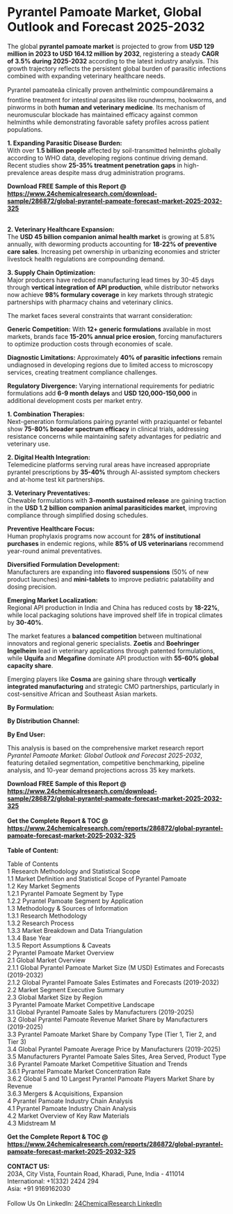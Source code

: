 <h1>Pyrantel Pamoate Market, Global Outlook and Forecast 2025-2032</h1><p>The global <strong>pyrantel pamoate market</strong> is projected to grow from <strong>USD 129 million in 2023 to USD 164.12 million by 2032</strong>, registering a steady <strong>CAGR of 3.5% during 2025-2032</strong> according to the latest industry analysis. This growth trajectory reflects the persistent global burden of parasitic infections combined with expanding veterinary healthcare needs.</p><p>Pyrantel pamoateâa clinically proven anthelmintic compoundâremains a frontline treatment for intestinal parasites like roundworms, hookworms, and pinworms in both <strong>human and veterinary medicine</strong>. Its mechanism of neuromuscular blockade has maintained efficacy against common helminths while demonstrating favorable safety profiles across patient populations.</p><p><strong>1. Expanding Parasitic Disease Burden:</strong><br>
With over <strong>1.5 billion people</strong> affected by soil-transmitted helminths globally according to WHO data, developing regions continue driving demand. Recent studies show <strong>25-35% treatment penetration gaps</strong> in high-prevalence areas despite mass drug administration programs.</p><div><b>Download FREE Sample of this Report @ 
            <a href="https://www.24chemicalresearch.com/download-sample/286872/global-pyrantel-pamoate-forecast-market-2025-2032-325">
            https://www.24chemicalresearch.com/download-sample/286872/global-pyrantel-pamoate-forecast-market-2025-2032-325</a></b></div><br><p><strong>2. Veterinary Healthcare Expansion:</strong><br>
The <strong>USD 45 billion companion animal health market</strong> is growing at 5.8% annually, with deworming products accounting for <strong>18-22% of preventive care sales</strong>. Increasing pet ownership in urbanizing economies and stricter livestock health regulations are compounding demand.</p><p><strong>3. Supply Chain Optimization:</strong><br>
Major producers have reduced manufacturing lead times by 30-45 days through <strong>vertical integration of API production</strong>, while distributor networks now achieve <strong>98% formulary coverage</strong> in key markets through strategic partnerships with pharmacy chains and veterinary clinics.</p><p>The market faces several constraints that warrant consideration:</p><p><strong>Generic Competition:</strong> With <strong>12+ generic formulations</strong> available in most markets, brands face <strong>15-20% annual price erosion</strong>, forcing manufacturers to optimize production costs through economies of scale.</p><p><strong>Diagnostic Limitations:</strong> Approximately <strong>40% of parasitic infections</strong> remain undiagnosed in developing regions due to limited access to microscopy services, creating treatment compliance challenges.</p><p><strong>Regulatory Divergence:</strong> Varying international requirements for pediatric formulations add <strong>6-9 month delays</strong> and <strong>USD 120,000-150,000</strong> in additional development costs per market entry.</p><p><strong>1. Combination Therapies:</strong><br>
Next-generation formulations pairing pyrantel with praziquantel or febantel show <strong>75-80% broader spectrum efficacy</strong> in clinical trials, addressing resistance concerns while maintaining safety advantages for pediatric and veterinary use.</p><p><strong>2. Digital Health Integration:</strong><br>
Telemedicine platforms serving rural areas have increased appropriate pyrantel prescriptions by <strong>35-40%</strong> through AI-assisted symptom checkers and at-home test kit partnerships.</p><p><strong>3. Veterinary Preventatives:</strong><br>
Chewable formulations with <strong>3-month sustained release</strong> are gaining traction in the <strong>USD 1.2 billion companion animal parasiticides market</strong>, improving compliance through simplified dosing schedules.</p><p><strong>Preventive Healthcare Focus:</strong><br>
	Human prophylaxis programs now account for <strong>28% of institutional purchases</strong> in endemic regions, while <strong>85% of US veterinarians</strong> recommend year-round animal preventatives.</p><p><strong>Diversified Formulation Development:</strong><br>
	Manufacturers are expanding into <strong>flavored suspensions</strong> (50% of new product launches) and <strong>mini-tablets</strong> to improve pediatric palatability and dosing precision.</p><p><strong>Emerging Market Localization:</strong><br>
	Regional API production in India and China has reduced costs by <strong>18-22%</strong>, while local packaging solutions have improved shelf life in tropical climates by <strong>30-40%</strong>.</p><p>The market features a <strong>balanced competition</strong> between multinational innovators and regional generic specialists. <strong>Zoetis</strong> and <strong>Boehringer Ingelheim</strong> lead in veterinary applications through patented formulations, while <strong>Uquifa</strong> and <strong>Megafine</strong> dominate API production with <strong>55-60% global capacity share</strong>.</p><p>Emerging players like <strong>Cosma</strong> are gaining share through <strong>vertically integrated manufacturing</strong> and strategic CMO partnerships, particularly in cost-sensitive African and Southeast Asian markets.</p><p><strong>By Formulation:</strong></p><p><strong>By Distribution Channel:</strong></p><p><strong>By End User:</strong></p><p>This analysis is based on the comprehensive market research report <em>Pyrantel Pamoate Market: Global Outlook and Forecast 2025-2032</em>, featuring detailed segmentation, competitive benchmarking, pipeline analysis, and 10-year demand projections across 35 key markets.</p><div><b>Download FREE Sample of this Report @ 
            <a href="https://www.24chemicalresearch.com/download-sample/286872/global-pyrantel-pamoate-forecast-market-2025-2032-325">
            https://www.24chemicalresearch.com/download-sample/286872/global-pyrantel-pamoate-forecast-market-2025-2032-325</a></b></div><br><div><b>Get the Complete Report & TOC @ 
            <a href="https://www.24chemicalresearch.com/reports/286872/global-pyrantel-pamoate-forecast-market-2025-2032-325">
            https://www.24chemicalresearch.com/reports/286872/global-pyrantel-pamoate-forecast-market-2025-2032-325</a></b></div><br>
            <b>Table of Content:</b><p>Table of Contents<br />
1 Research Methodology and Statistical Scope<br />
1.1 Market Definition and Statistical Scope of Pyrantel Pamoate<br />
1.2 Key Market Segments<br />
1.2.1 Pyrantel Pamoate Segment by Type<br />
1.2.2 Pyrantel Pamoate Segment by Application<br />
1.3 Methodology & Sources of Information<br />
1.3.1 Research Methodology<br />
1.3.2 Research Process<br />
1.3.3 Market Breakdown and Data Triangulation<br />
1.3.4 Base Year<br />
1.3.5 Report Assumptions & Caveats<br />
2 Pyrantel Pamoate Market Overview<br />
2.1 Global Market Overview<br />
2.1.1 Global Pyrantel Pamoate Market Size (M USD) Estimates and Forecasts (2019-2032)<br />
2.1.2 Global Pyrantel Pamoate Sales Estimates and Forecasts (2019-2032)<br />
2.2 Market Segment Executive Summary<br />
2.3 Global Market Size by Region<br />
3 Pyrantel Pamoate Market Competitive Landscape<br />
3.1 Global Pyrantel Pamoate Sales by Manufacturers (2019-2025)<br />
3.2 Global Pyrantel Pamoate Revenue Market Share by Manufacturers (2019-2025)<br />
3.3 Pyrantel Pamoate Market Share by Company Type (Tier 1, Tier 2, and Tier 3)<br />
3.4 Global Pyrantel Pamoate Average Price by Manufacturers (2019-2025)<br />
3.5 Manufacturers Pyrantel Pamoate Sales Sites, Area Served, Product Type<br />
3.6 Pyrantel Pamoate Market Competitive Situation and Trends<br />
3.6.1 Pyrantel Pamoate Market Concentration Rate<br />
3.6.2 Global 5 and 10 Largest Pyrantel Pamoate Players Market Share by Revenue<br />
3.6.3 Mergers & Acquisitions, Expansion<br />
4 Pyrantel Pamoate Industry Chain Analysis<br />
4.1 Pyrantel Pamoate Industry Chain Analysis<br />
4.2 Market Overview of Key Raw Materials<br />
4.3 Midstream M</p><div><b>Get the Complete Report & TOC @ 
            <a href="https://www.24chemicalresearch.com/reports/286872/global-pyrantel-pamoate-forecast-market-2025-2032-325">
            https://www.24chemicalresearch.com/reports/286872/global-pyrantel-pamoate-forecast-market-2025-2032-325</a></b></div><br><b>CONTACT US:</b><br>
            203A, City Vista, Fountain Road, Kharadi, Pune, India - 411014<br>
            International: +1(332) 2424 294<br>
            Asia: +91 9169162030 <br><br>
            Follow Us On LinkedIn: <a href="https://www.linkedin.com/company/24chemicalresearch/">24ChemicalResearch LinkedIn</a>
